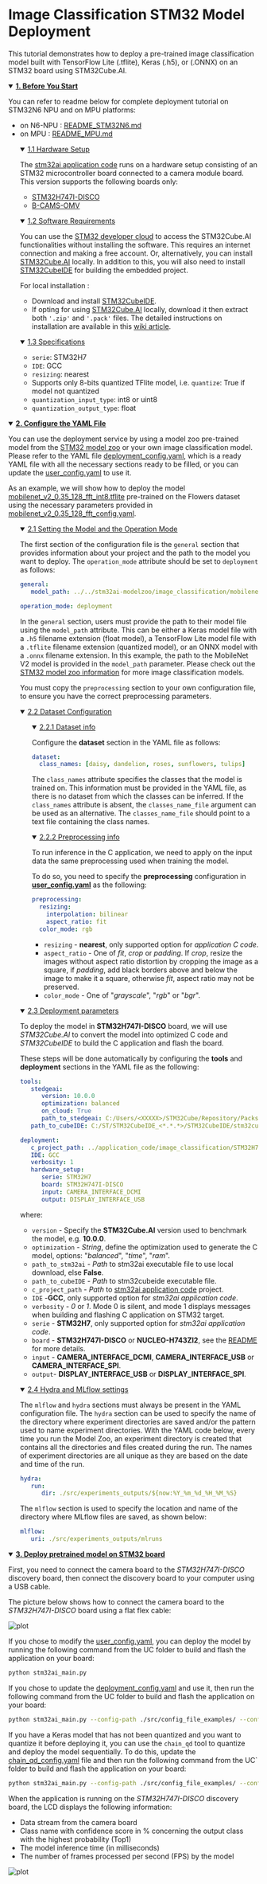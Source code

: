 # Image Classification STM32 Model Deployment

This tutorial demonstrates how to deploy a pre-trained image classification model built with TensorFlow Lite (.tflite), Keras (.h5), or (.ONNX) on an STM32 board using STM32Cube.AI.


<details open><summary><a href="#1"><b>1. Before You Start</b></a></summary><a id="1"></a>

You can refer to readme below for complete deployment tutorial on STM32N6 NPU and on MPU platforms:
* on N6-NPU : [README_STM32N6.md](../deployment/README_STM32N6.md)
* on MPU : [README_MPU.md](../deployment/README_MPU.md)

<ul><details open><summary><a href="#1-1">1.1 Hardware Setup</a></summary><a id="1-1"></a>

The [stm32ai application code](../../application_code/image_classification/STM32H7/README.md) runs on a hardware setup consisting of an STM32 microcontroller board connected to a camera module board. This version supports the following boards only:

- [STM32H747I-DISCO](https://www.st.com/en/product/stm32h747i-disco)
- [B-CAMS-OMV](https://www.st.com/en/product/b-cams-omv)

</details></ul>
<ul><details open><summary><a href="#1-2">1.2 Software Requirements</a></summary><a id="1-2"></a>

You can use the [STM32 developer cloud](https://stedgeai-dc.st.com/home) to access the STM32Cube.AI functionalities without installing the software. This requires an internet connection and making a free account. Or, alternatively, you can install [STM32Cube.AI](https://www.st.com/en/embedded-software/x-cube-ai.html) locally. In addition to this, you will also need to install [STM32CubeIDE](https://www.st.com/en/development-tools/stm32cubeide.html) for building the embedded project.

For local installation :

- Download and install [STM32CubeIDE](https://www.st.com/en/development-tools/stm32cubeide.html).
- If opting for using [STM32Cube.AI](https://www.st.com/en/embedded-software/x-cube-ai.html) locally, download it then extract both `'.zip'` and `'.pack'` files.
The detailed instructions on installation are available in this [wiki article](https://wiki.st.com/stm32mcu/index.php?title=AI:How_to_install_STM32_model_zoo).

</details></ul>
<ul><details open><summary><a href="#1-3">1.3 Specifications</a></summary><a id="1-3"></a>

- `serie`: STM32H7
- `IDE`: GCC
- `resizing`: nearest
- Supports only 8-bits quantized TFlite model, i.e. `quantize`: True if model not quantized
- `quantization_input_type`: int8 or uint8
- `quantization_output_type`: float

</details></ul>
</details>
<details open><summary><a href="#2"><b>2. Configure the YAML File</b></a></summary><a id="2"></a>

You can use the deployment service by using a model zoo pre-trained model from the [STM32 model zoo](https://github.com/STMicroelectronics/stm32ai-modelzoo/tree/master/image_classification/) or your own image classification model. Please refer to the YAML file [deployment_config.yaml](../src/config_file_examples/deployment_config.yaml), which is a ready YAML file with all the necessary sections ready to be filled, or you can update the [user_config.yaml](../user_config.yaml) to use it.

As an example, we will show how to deploy the model [mobilenet_v2_0.35_128_fft_int8.tflite](https://github.com/STMicroelectronics/stm32ai-modelzoo/blob/master/image_classification/mobilenetv2/ST_pretrainedmodel_public_dataset/flowers/mobilenet_v2_0.35_128_fft) pre-trained on the Flowers dataset using the necessary parameters provided in [mobilenet_v2_0.35_128_fft_config.yaml](https://github.com/STMicroelectronics/stm32ai-modelzoo/blob/master/image_classification/mobilenetv2/ST_pretrainedmodel_public_dataset/flowers/mobilenet_v2_0.35_128_fft/mobilenet_v2_0.35_128_fft_config.yaml).

<ul><details open><summary><a href="#2-1">2.1 Setting the Model and the Operation Mode</a></summary><a id="2-1"></a>

The first section of the configuration file is the `general` section that provides information about your project and the path to the model you want to deploy. The `operation_mode` attribute should be set to `deployment` as follows:

```yaml
general:
   model_path: ../../stm32ai-modelzoo/image_classification/mobilenetv2/ST_pretrainedmodel_public_dataset/flowers/mobilenet_v2_0.35_128_fft/mobilenet_v2_0.35_128_fft_int8.tflite

operation_mode: deployment
```

In the `general` section, users must provide the path to their model file using the `model_path` attribute. This can be either a Keras model file with a `.h5` filename extension (float model), a TensorFlow Lite model file with a `.tflite` filename extension (quantized model), or an ONNX model with a `.onnx` filename extension.
In this example, the path to the MobileNet V2 model is provided in the `model_path` parameter. Please check out the [STM32 model zoo information](../pretrained_models/README.md) for more image classification models.

You must copy the `preprocessing` section to your own configuration file, to ensure you have the correct preprocessing parameters.

</details></ul>
<ul><details open><summary><a href="#2-2">2.2 Dataset Configuration</a></summary><a id="2-2"></a>
<ul><details open><summary><a href="#2-2-1">2.2.1 Dataset info</a></summary><a id="2-2-1"></a>

Configure the **dataset** section in the YAML file as follows:

```yaml
dataset:
  class_names: [daisy, dandelion, roses, sunflowers, tulips]
```

The `class_names` attribute specifies the classes that the model is trained on. This information must be provided in the YAML file, as there is no dataset from which the classes can be inferred. If the `class_names` attribute is absent, the `classes_name_file` argument can be used as an alternative. The `classes_name_file` should point to a text file containing the class names.

</details></ul>
<ul><details open><summary><a href="#2-2-2">2.2.2 Preprocessing info</a></summary><a id="2-2-2"></a>

To run inference in the C application, we need to apply on the input data the same preprocessing used when training the model.

To do so, you need to specify the **preprocessing** configuration in **[user_config.yaml](../user_config.yaml)** as the following:

```yaml
preprocessing:
  resizing:
    interpolation: bilinear
    aspect_ratio: fit
  color_mode: rgb
```

- `resizing` - **nearest**, only supported option for *application C code*.
- `aspect_ratio` - One of *fit*, *crop* or *padding*. If *crop*, resize the images without aspect ratio distortion by cropping the image as a square, if *padding*, add black borders above and below the image to make it a square, otherwise *fit*, aspect ratio may not be preserved.
- `color_mode` - One of "*grayscale*", "*rgb*" or "*bgr*".

</details></ul>
</details></ul>
<ul><details open><summary><a href="#2-3">2.3 Deployment parameters</a></summary><a id="2-3"></a>

To deploy the model in **STM32H747I-DISCO** board, we will use *STM32Cube.AI* to convert the model into optimized C code and *STM32CubeIDE* to build the C application and flash the board.

These steps will be done automatically by configuring the **tools** and **deployment** sections in the YAML file as the following:

```yaml
tools:
   stedgeai:
      version: 10.0.0
      optimization: balanced
      on_cloud: True
      path_to_stedgeai: C:/Users/<XXXXX>/STM32Cube/Repository/Packs/STMicroelectronics/X-CUBE-AI/<*.*.*>/Utilities/windows/stedgeai.exe
   path_to_cubeIDE: C:/ST/STM32CubeIDE_<*.*.*>/STM32CubeIDE/stm32cubeide.exe

deployment:
   c_project_path: ../application_code/image_classification/STM32H7/
   IDE: GCC
   verbosity: 1
   hardware_setup:
      serie: STM32H7
      board: STM32H747I-DISCO
      input: CAMERA_INTERFACE_DCMI
      output: DISPLAY_INTERFACE_USB
```

where:
- `version` - Specify the **STM32Cube.AI** version used to benchmark the model, e.g. **10.0.0**.
- `optimization` - *String*, define the optimization used to generate the C model, options: "*balanced*", "*time*", "*ram*".
- `path_to_stm32ai` - *Path* to stm32ai executable file to use local download, else **False**.
- `path_to_cubeIDE` - *Path* to stm32cubeide executable file.
- `c_project_path` - *Path* to [stm32ai application code](../../application_code/image_classification/STM32H7/README.md) project.
- `IDE` -**GCC**, only supported option for *stm32ai application code*.
- `verbosity` - *0* or *1*. Mode 0 is silent, and mode 1 displays messages when building and flashing C application on STM32 target.
- `serie` - **STM32H7**, only supported option for *stm32ai application code*.
- `board` - **STM32H747I-DISCO** or **NUCLEO-H743ZI2**, see the [README](../../application_code/image_classification/STM32H7/README.md) for more details. 
- `input` - **CAMERA_INTERFACE_DCMI**, **CAMERA_INTERFACE_USB** or **CAMERA_INTERFACE_SPI**.
- `output`- **DISPLAY_INTERFACE_USB** or **DISPLAY_INTERFACE_SPI**.

</details></ul>
<ul><details open><summary><a href="#2-4">2.4 Hydra and MLflow settings</a></summary><a id="2-4"></a>

The `mlflow` and `hydra` sections must always be present in the YAML configuration file. The `hydra` section can be used to specify the name of the directory where experiment directories are saved and/or the pattern used to name experiment directories. With the YAML code below, every time you run the Model Zoo, an experiment directory is created that contains all the directories and files created during the run. The names of experiment directories are all unique as they are based on the date and time of the run.

```yaml
hydra:
   run:
      dir: ./src/experiments_outputs/${now:%Y_%m_%d_%H_%M_%S}
```

The `mlflow` section is used to specify the location and name of the directory where MLflow files are saved, as shown below:

```yaml
mlflow:
   uri: ./src/experiments_outputs/mlruns
```

</details></ul>
</details>
<details open><summary><a href="#3"><b>3. Deploy pretrained model on STM32 board</b></a></summary><a id="3"></a>

First, you need to connect the camera board to the *STM32H747I-DISCO* discovery board, then connect the discovery board to your computer using a USB cable.

The picture below shows how to connect the camera board to the *STM32H747I-DISCO* board using a flat flex cable:

![plot](./doc/img/hardware_setup.JPG)

If you chose to modify the [user_config.yaml](../user_config.yaml), you can deploy the model by running the following command from the UC folder to build and flash the application on your board:

```bash
python stm32ai_main.py 
```
If you chose to update the [deployment_config.yaml](../src/config_file_examples/deployment_config.yaml) and use it, then run the following command from the UC folder to build and flash the application on your board:

```bash
python stm32ai_main.py --config-path ./src/config_file_examples/ --config-name deployment_config.yaml
```

If you have a Keras model that has not been quantized and you want to quantize it before deploying it, you can use the `chain_qd` tool to quantize and deploy the model sequentially. To do this, update the [chain_qd_config.yaml](../src/config_file_examples/chain_qd_config.yaml) file and then run the following command from the UC` folder to build and flash the application on your board:

```bash
python stm32ai_main.py --config-path ./src/config_file_examples/ --config-name chain_qd_config.yaml
```

When the application is running on the *STM32H747I-DISCO* discovery board, the LCD displays the following information:
- Data stream from the camera board
- Class name with confidence score in % concerning the output class with the highest probability (Top1)
- The model inference time (in milliseconds)
- The number of frames processed per second (FPS) by the model

![plot](./doc/img/output_application.JPG)

</details>
